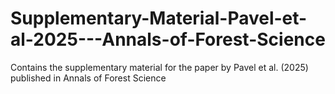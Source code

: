 # Supplementary-Material-Pavel-et-al-2025---Annals-of-Forest-Science
Contains the supplementary material for the paper by Pavel et al. (2025) published in Annals of Forest Science
